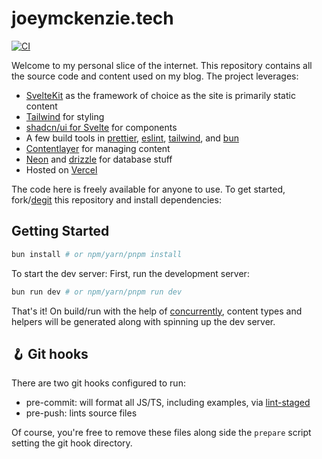 # joeymckenzie.tech

[![CI](https://github.com/JoeyMckenzie/joey-mckenzie-tech/actions/workflows/ci.yml/badge.svg)](https://github.com/JoeyMckenzie/joey-mckenzie-tech/actions/workflows/ci.yml)

Welcome to my personal slice of the internet. This repository contains all the source code and content used on my blog.
The
project leverages:

- [SvelteKit](https://kit.svelte.dev) as the framework of choice as the site is primarily static content
- [Tailwind](https://tailwindcss.com) for styling
- [shadcn/ui for Svelte](https://www.shadcn-svelte.com) for components
- A few build tools
  in [prettier](https://prettier.io/), [eslint](https://eslint.org/), [tailwind](https://tailwindcss.com),
  and [bun](https://bun.sh/)
- [Contentlayer](https://contentlayer.dev/) for managing content
- [Neon](https://neon.tech) and [drizzle](https://orm.drizzle.team/) for database stuff
- Hosted on [Vercel](https://vercel.com)

The code here is freely available for anyone to use. To get started, fork/[degit](https://github.com/Rich-Harris/degit)
this repository and install dependencies:

## Getting Started

```bash
bun install # or npm/yarn/pnpm install
```

To start the dev server:
First, run the development server:

```bash
bun run dev # or npm/yarn/pnpm run dev
```

That's it! On build/run with the help of [concurrently](https://www.npmjs.com/package/concurrently), content types and
helpers will be generated along with spinning up the dev server.

## 🪝 Git hooks

There are two git hooks configured to run:

- pre-commit: will format all JS/TS, including examples, via [lint-staged](https://www.npmjs.com/package/lint-staged)
- pre-push: lints source files

Of course, you're free to remove these files along side the `prepare` script setting the git hook directory.
